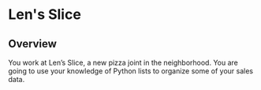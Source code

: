 # Len's Slice

## Overview
You work at Len’s Slice, a new pizza joint in the neighborhood. You are going to use your knowledge of Python lists to organize some of your sales data.

